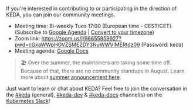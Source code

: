 If you're interested in contributing to or participating in the direction of KEDA, you can join our community meetings.

* Meeting time: Bi-weekly Tues 17:00 (European time - CEST/CET). (Subscribe to [Google Agenda](https://calendar.google.com/calendar?cid=bjE0bjJtNWM0MHVmam1ob2ExcTgwdXVkOThAZ3JvdXAuY2FsZW5kYXIuZ29vZ2xlLmNvbQ) | [Convert to your timezone](https://dateful.com/time-zone-converter?t=04:00%20pm&tz=UTC))
* Zoom link: https://zoom.us/j/96655859927?pwd=cGxaWWpHOVZSMEZDY3NuWWVIMERtdz09 (Password: keda)
* Meeting agenda: [Google Docs](https://docs.google.com/document/d/1zdwD6j86GxcCe5S5ay9suCO77WPrEDnKSfuaI24EwM4/edit?usp=sharing)

> 🏖️ Over the summer, the maintainers are taking some time off. Because of that, there are no community standups in August. Learn more about [summer announcement here](https://github.com/kedacore/keda/issues/4773).

Just want to learn or chat about KEDA? Feel free to join the conversation in the [#keda](https://kubernetes.slack.com/messages/CKZJ36A5D) (general), [#keda-dev](https://kubernetes.slack.com/archives/C01JGDP8MB8) & [#keda-docs](https://kubernetes.slack.com/archives/C03M2DKCS3H) channel(s) on the [Kubernetes Slack](https://slack.k8s.io)!

